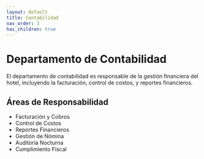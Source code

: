 ```yaml
---
layout: default
title: Contabilidad
nav_order: 3
has_children: true
---
```


# Departamento de Contabilidad

El departamento de contabilidad es responsable de la gestión financiera del hotel, incluyendo la facturación, control de costos, y reportes financieros.

## Áreas de Responsabilidad

- Facturación y Cobros
- Control de Costos
- Reportes Financieros
- Gestión de Nómina
- Auditoría Nocturna
- Cumplimiento Fiscal